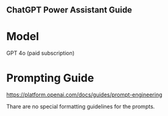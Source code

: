 ## ChatGPT Power Assistant Guide

# Model
GPT 4o (paid subscription)

# Prompting Guide
https://platform.openai.com/docs/guides/prompt-engineering

Thare are no special formatting guidelines for the prompts.